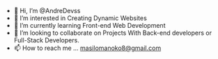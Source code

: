 - 👋 Hi, I’m @AndreDevss
- 👀 I’m interested in Creating Dynamic Websites
- 🌱 I’m currently learning Front-end Web Development
- 💞️ I’m looking to collaborate on Projects With Back-end developers or Full-Stack Developers.
- 📫 How to reach me ...
masilomanoko8@gmail.com
<!---
Noko97/Noko97 is a ✨ special ✨ repository because its `README.md` (this file) appears on your GitHub profile.
You can click the Preview link to take a look at your changes.
--->
